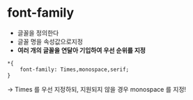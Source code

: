 font-family
===
- 글꼴을 정의한다
- 글꼴 명을 속성값으로지정
- **여러 개의 글꼴을 연달아 기입하여 우선 순위를 지정**

```
*{
    font-family: Times,monospace,serif;
}
```
-> Times 를 우선 지정하되, 지원되지 않을 경우 monospace 를 지정!

